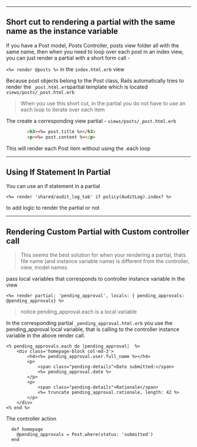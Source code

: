 ----

## Short cut to rendering a partial with the same name as the instance variable

If you have a Post model, Posts Controller, posts view folder all with the same name, then when you need to loop over each post in an index view, you can just render a partial with a short form call -

```<%= render @posts %>``` in the ```index.html.erb``` view

Because post objects belong to the Post class, Rails automatically tries to render the ```_post.html.erb```partial template which is located ```views/posts/_post.html.erb```

>When you use this short cut, in the partial you do not have to use an each loop to iterate over each item

The create a corresponding view partial - ```views/posts/_post.html.erb```

```html
        <h3><%= post.title %></h3>
        <p><%= post.content %></p>

```

This will render each Post item without using the .each loop


-----

## Using If Statement In Partial

You can use an if statement in a partial

```<%= render 'shared/audit_log_tab' if policy(AuditLog).index? %>```

to add logic to render the partial or not


------

## Rendering Custom Partial with Custom controller call

> This seems the best solution for when your rendering a partial, thats file name (and instance variable name) is different from the controller, view, model names.

pass local variables that corresponds to controller instance variable in the view

```<%= render partial: 'pending_approval', locals: { pending_approvals: @pending_approvals} %>```

>notice pending_approval.each is a local variable

In the corresponding partial ```_pending_approval.html.erb``` you use the pending_approval local variable, that is calling to the controller instance variable in the above render call.

```
<% pending_approvals.each do |pending_approval|  %>
    <div class='homepage-block col-md-3'>
        <h4><%= pending_approval.user.full_name %></h4>
        <p>
            <span class="pending-details">Date submitted:</span>
            <%= pending_approval.date %>
        </p>
        <p>
            <span class="pending-details">Rationale</span>
            <%= truncate pending_approval.rationale, length: 42 %>
        </p>
    </div>
<% end %>
```

The controller action

```
  def homepage
    @pending_approvals = Post.where(status: 'submitted')
  end
```
